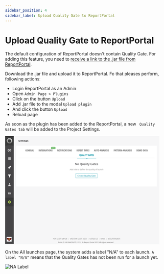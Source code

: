 ```yaml
---
sidebar_position: 4
sidebar_label: Upload Quality Gate to ReportPortal
---
```


# Upload Quality Gate to ReportPortal

The default configuration of ReportPortal doesn't contain Quality Gate. For adding this feature, you need to [receive a link to the .jar file from ReportPortal](/quality-gates/HowToInstallQualityGates).

Download the .jar file and upload it to ReportPortal. Fo that pleases perform, following actions:

* Login ReportPortal as an Admin
* Open ```Admin Page > Plugins```
* Click on the button ```Upload```
* Add .jar file to the modal ```Upload plugin```
* And click the button ```Upload```
* Reload page

As soon as the plugin has been added to the ReportPortal, a new ``` Quality Gates tab``` will be added to the Project Settings.

![No state](img/No%20Quality%20Gates%20View.png)


On the All launches page, the system adds a label "N/A" to each launch.
```A label "N/A"``` means that the Quality Gates has not been run for a launch yet.

![NA Label](img/NA%20Quality%20Gate%20Label.png)

